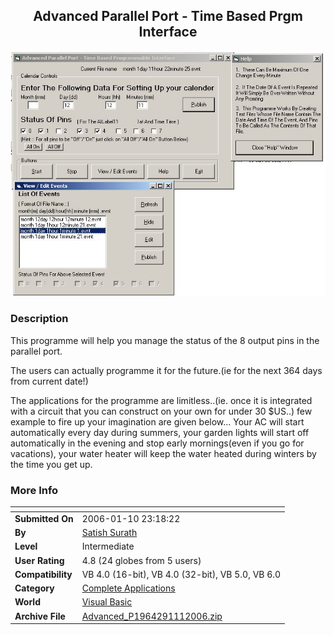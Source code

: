 ﻿<div align="center">

## Advanced Parallel Port \- Time Based Prgm Interface

<img src="PIC20061111431144156.jpg">
</div>

### Description

This programme will help you manage the status of the 8 output pins in the parallel port.

The users can actually programme it for the future.(ie for the next 364 days from current date!)

The applications for the programme are limitless..(ie. once it is integrated with a circuit that you can construct on your own for under 30 $US..) few example to fire up your imagination are given below... Your AC will start automatically every day during summers, your garden lights will start off automatically in the evening and stop early mornings(even if you go for vacations), your water heater will keep the water heated during winters by the time you get up.
 
### More Info
 


<span>             |<span>
---                |---
**Submitted On**   |2006-01-10 23:18:22
**By**             |[Satish Surath](https://github.com/Planet-Source-Code/PSCIndex/blob/master/ByAuthor/satish-surath.md)
**Level**          |Intermediate
**User Rating**    |4.8 (24 globes from 5 users)
**Compatibility**  |VB 4\.0 \(16\-bit\), VB 4\.0 \(32\-bit\), VB 5\.0, VB 6\.0
**Category**       |[Complete Applications](https://github.com/Planet-Source-Code/PSCIndex/blob/master/ByCategory/complete-applications__1-27.md)
**World**          |[Visual Basic](https://github.com/Planet-Source-Code/PSCIndex/blob/master/ByWorld/visual-basic.md)
**Archive File**   |[Advanced\_P1964291112006\.zip](https://github.com/Planet-Source-Code/satish-surath-advanced-parallel-port-time-based-prgm-interface__1-64007/archive/master.zip)








